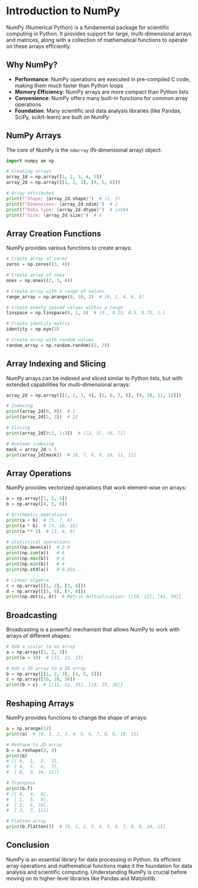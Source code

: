 # Introduction to NumPy

NumPy (Numerical Python) is a fundamental package for scientific computing in Python. It provides support for large, multi-dimensional arrays and matrices, along with a collection of mathematical functions to operate on these arrays efficiently.

## Why NumPy?

- **Performance**: NumPy operations are executed in pre-compiled C code, making them much faster than Python loops
- **Memory Efficiency**: NumPy arrays are more compact than Python lists
- **Convenience**: NumPy offers many built-in functions for common array operations
- **Foundation**: Many scientific and data analysis libraries (like Pandas, SciPy, scikit-learn) are built on NumPy

## NumPy Arrays

The core of NumPy is the `ndarray` (N-dimensional array) object:

```python
import numpy as np

# Creating arrays
array_1d = np.array([1, 2, 3, 4, 5])
array_2d = np.array([[1, 2, 3], [4, 5, 6]])

# Array attributes
print(f"Shape: {array_2d.shape}")  # (2, 3)
print(f"Dimensions: {array_2d.ndim}")  # 2
print(f"Data type: {array_2d.dtype}")  # int64
print(f"Size: {array_2d.size}")  # 6
```

## Array Creation Functions

NumPy provides various functions to create arrays:

```python
# Create array of zeros
zeros = np.zeros((3, 4))

# Create array of ones
ones = np.ones((2, 3, 4))

# Create array with a range of values
range_array = np.arange(0, 10, 2)  # [0, 2, 4, 6, 8]

# Create evenly spaced values within a range
linspace = np.linspace(0, 1, 5)  # [0., 0.25, 0.5, 0.75, 1.]

# Create identity matrix
identity = np.eye(3)

# Create array with random values
random_array = np.random.random((2, 2))
```

## Array Indexing and Slicing

NumPy arrays can be indexed and sliced similar to Python lists, but with extended capabilities for multi-dimensional arrays:

```python
array_2d = np.array([[1, 2, 3, 4], [5, 6, 7, 8], [9, 10, 11, 12]])

# Indexing
print(array_2d[0, 0])  # 1
print(array_2d[2, 3])  # 12

# Slicing
print(array_2d[0:2, 1:3])  # [[2, 3], [6, 7]]

# Boolean indexing
mask = array_2d > 5
print(array_2d[mask])  # [6, 7, 8, 9, 10, 11, 12]
```

## Array Operations

NumPy provides vectorized operations that work element-wise on arrays:

```python
a = np.array([1, 2, 3])
b = np.array([4, 5, 6])

# Arithmetic operations
print(a + b)  # [5, 7, 9]
print(a * b)  # [4, 10, 18]
print(a ** 2)  # [1, 4, 9]

# Statistical operations
print(np.mean(a))  # 2.0
print(np.sum(a))   # 6
print(np.max(b))   # 6
print(np.min(b))   # 4
print(np.std(a))   # 0.816...

# Linear algebra
c = np.array([[1, 2], [3, 4]])
d = np.array([[5, 6], [7, 8]])
print(np.dot(c, d))  # Matrix multiplication: [[19, 22], [43, 50]]
```

## Broadcasting

Broadcasting is a powerful mechanism that allows NumPy to work with arrays of different shapes:

```python
# Add a scalar to an array
a = np.array([1, 2, 3])
print(a + 10)  # [11, 12, 13]

# Add a 1D array to a 2D array
b = np.array([[1, 2, 3], [4, 5, 6]])
c = np.array([10, 20, 30])
print(b + c)  # [[11, 22, 33], [14, 25, 36]]
```

## Reshaping Arrays

NumPy provides functions to change the shape of arrays:

```python
a = np.arange(12)
print(a)  # [0, 1, 2, 3, 4, 5, 6, 7, 8, 9, 10, 11]

# Reshape to 2D array
b = a.reshape(3, 4)
print(b)
# [[ 0,  1,  2,  3],
#  [ 4,  5,  6,  7],
#  [ 8,  9, 10, 11]]

# Transpose
print(b.T)
# [[ 0,  4,  8],
#  [ 1,  5,  9],
#  [ 2,  6, 10],
#  [ 3,  7, 11]]

# Flatten array
print(b.flatten())  # [0, 1, 2, 3, 4, 5, 6, 7, 8, 9, 10, 11]
```

## Conclusion

NumPy is an essential library for data processing in Python. Its efficient array operations and mathematical functions make it the foundation for data analysis and scientific computing. Understanding NumPy is crucial before moving on to higher-level libraries like Pandas and Matplotlib.
